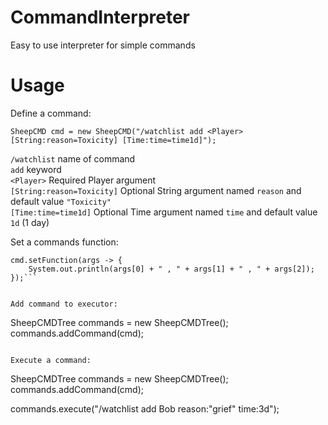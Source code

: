 # CommandInterpreter

Easy to use interpreter for simple commands

<h1> Usage </h1>
Define a command:

```
SheepCMD cmd = new SheepCMD("/watchlist add <Player> [String:reason=Toxicity] [Time:time=time1d]");
```

```/watchlist``` name of command <br>
```add``` keyword <br>
```<Player>``` Required Player argument <br>
```[String:reason=Toxicity]``` Optional String argument named ```reason``` and default value ```"Toxicity"``` <br>
```[Time:time=time1d]``` Optional Time argument named ```time``` and default value ```1d``` (1 day) <br>

Set a commands function:
```
cmd.setFunction(args -> {
    System.out.println(args[0] + " , " + args[1] + " , " + args[2]);
});```


Add command to executor:

```
SheepCMDTree commands = new SheepCMDTree();
commands.addCommand(cmd);
```

Execute a command:
```
SheepCMDTree commands = new SheepCMDTree();
        commands.addCommand(cmd);

commands.execute("/watchlist add Bob reason:\"grief\" time:3d");
```

